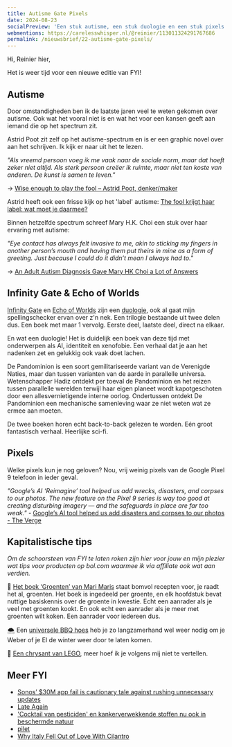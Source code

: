 ```yaml
---
title: Autisme Gate Pixels
date: 2024-08-23
socialPreview: 'Een stuk autisme, een stuk duologie en een stuk pixels die niet te vertrouwen zijn'
webmentions: https://carelesswhisper.nl/@reinier/113011324291767686
permalink: /nieuwsbrief/22-autisme-gate-pixels/
---
```


Hi, Reinier hier,

Het is weer tijd voor een nieuwe editie van FYI!

## Autisme

Door omstandigheden ben ik de laatste jaren veel te weten gekomen over autisme. Ook wat het vooral niet is en wat het voor een kansen geeft aan iemand die op het spectrum zit.

Astrid Poot zit zelf op het autisme-spectrum en is er een graphic novel over aan het schrijven. Ik kijk er naar uit het te lezen.

*"Als vreemd persoon voeg ik me vaak naar de sociale norm, maar dat hoeft zeker niet altijd. Als sterk persoon creëer ik ruimte, maar niet ten koste van anderen. De kunst is samen te leven."*

→ [Wise enough to play the fool – Astrid Poot, denker/maker](https://astridpoot.nl/2024/03/20/wise-enough-to-play-the-fool/)

Astrid heeft ook een frisse kijk op het 'label' autisme: [The fool krijgt haar label: wat moet je daarmee?](https://astridpoot.nl/2024/07/30/the-fool-krijgt-haar-label-wat-moet-je-daarmee/)

Binnen hetzelfde spectrum schreef Mary H.K. Choi een stuk over haar ervaring met autisme:

*"Eye contact has always felt invasive to me, akin to sticking my fingers in another person’s mouth and having them put theirs in mine as a form of greeting. Just because I could do it didn’t mean I always had to."*

→ [An Adult Autism Diagnosis Gave Mary HK Choi a Lot of Answers](https://www.thecut.com/article/mary-hk-choi-adult-autism-diagnosis.html)


## Infinity Gate & Echo of Worlds

[Infinity Gate](https://www.goodreads.com/book/show/61237044-infinity-gate) en [Echo of Worlds](https://www.goodreads.com/book/show/181031840-echo-of-worlds) zijn een [duologie](https://nl.wikipedia.org/wiki/Duologie), ook al gaat mijn spellingschecker ervan over z'n nek. Een trilogie bestaande uit twee delen dus. Een boek met maar 1 vervolg. Eerste deel, laatste deel, direct na elkaar.

En wat een duologie! Het is duidelijk een boek van deze tijd met onderwerpen als AI, identiteit en xenofobie. Een verhaal dat je aan het nadenken zet en gelukkig ook vaak doet lachen. 

De Pandominion is een soort gemilitariseerde variant van de Verenigde Naties, maar dan tussen varianten van de aarde in parallelle universa. Wetenschapper Hadiz ontdekt per toeval de Pandominion en het reizen tussen parallelle werelden terwijl haar eigen planeet wordt kapotgeschoten door een allesvernietigende interne oorlog. Ondertussen ontdekt De Pandominion een mechanische samenleving waar ze niet weten wat ze ermee aan moeten.

De twee boeken horen echt back-to-back gelezen te worden. Eén groot fantastisch verhaal. Heerlijke sci-fi.

## Pixels

Welke pixels kun je nog geloven? Nou, vrij weinig pixels van de Google Pixel 9 telefoon in ieder geval.

*"Google’s AI ‘Reimagine’ tool helped us add wrecks, disasters, and corpses to our photos. The new feature on the Pixel 9 series is way too good at creating disturbing imagery — and the safeguards in place are far too weak."* - [Google’s AI tool helped us add disasters and corpses to our photos - The Verge](https://www.theverge.com/2024/8/21/24224084/google-pixel-9-reimagine-ai-photos)

## Kapitalistische tips

_Om de schoorsteen van FYI te laten roken zijn hier voor jouw en mijn plezier wat tips voor producten op bol.com waarmee ik via affiliate ook wat aan verdien._


📗 [Het boek ‘Groenten’ van Mari Maris](https://partner.bol.com/click/click?p=2&t=url&s=1066120&f=TXL&url=https%3A%2F%2Fwww.bol.com%2Fnl%2Fnl%2Fp%2Fgroenten%2F9300000042258505%2F&name=Groenten%2C%20Mari%20Maris) staat bomvol recepten voor, je raadt het al, groenten. Het boek is ingedeeld per groente, en elk hoofdstuk bevat nuttige basiskennis over de groente in kwestie. Echt een aanrader als je veel met groenten kookt. En ook echt een aanrader als je meer met groenten wilt koken. Een aanrader voor iedereen dus.

🌨️ Een [universele BBQ hoes](https://partner.bol.com/click/click?p=2&t=url&s=1066120&f=TXL&url=https%3A%2F%2Fwww.bol.com%2Fnl%2Fnl%2Fp%2Fbarbecue-hoes-rond-o-57cm-bbq-waterdicht-o-a-weber-cadac%2F9200000124570998%2F&name=Barbecue%20Hoes%20Rond%20-%20%C3%B8%2057cm%20BBQ%20-%20Waterdicht%20-...) heb je zo langzamerhand wel weer nodig om je Weber of je EI de winter weer door te laten komen.

🧱 [Een chrysant van LEGO](https://partner.bol.com/click/click?p=2&t=url&s=1066120&f=TXL&url=https%3A%2F%2Fwww.bol.com%2Fnl%2Fnl%2Fp%2Flego-icons-chrysant-botanical-collection-10368%2F9300000175725313%2F&name=LEGO%20Icons%20Chrysant%20-%20Botanical%20Collection%20-%2010368), meer hoef ik je volgens mij niet te vertellen.

## Meer FYI

- [Sonos’ $30M app fail is cautionary tale against rushing unnecessary updates](https://arstechnica.com/gadgets/2024/08/app-redesign-blowback-will-cost-sonos-up-to-30-million-ceo-says/)
- [Late Again](https://randsinrepose.com/archives/late-again/)
- ['Cocktail van pesticiden' en kankerverwekkende stoffen nu ook in beschermde natuur](https://www.gld.nl/nieuws/8164677/cocktail-van-pesticiden-en-kankerverwekkende-stoffen-nu-ook-in-beschermde-natuur)
- [pilet](https://soulscircuit.com/pilet)
- [Why Italy Fell Out of Love With Cilantro](https://www.atlasobscura.com/articles/what-are-italian-herbs)
